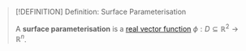 >[!DEFINITION] Definition: Surface Parameterisation
>
>A **surface parameterisation** is a [real vector function](../../../../Algebra/Linear%20Algebra/Matrices/Row%20and%20Column%20Vectors/Real%20Vectors/Real%20Vector.md) $\phi: D \subseteq \mathbb{R}^2 \to \mathbb{R}^n$.
>